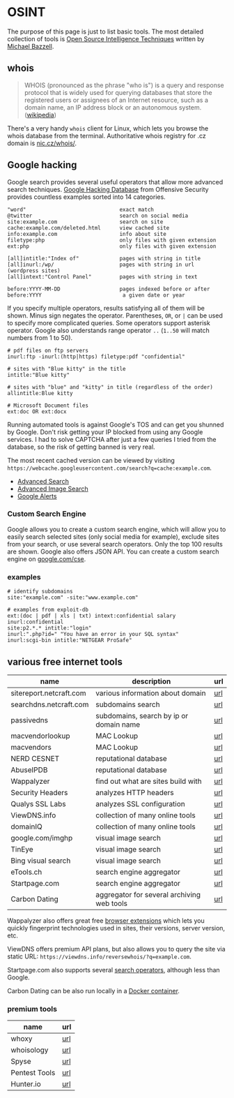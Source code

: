 # OSINT

The purpose of this page is just to list basic tools. The most detailed collection
of tools is [Open Source Intelligence Techniques](https://inteltechniques.com/book1.html)
written by [Michael Bazzell](https://inteltechniques.com/index.html).

## whois

> WHOIS (pronounced as the phrase "who is") is a query and response
> protocol that is widely used for querying databases that store the
> registered users or assignees of an Internet resource, such as
> a domain name, an IP address block or an autonomous system.
> ([wikipedia](https://en.wikipedia.org/wiki/WHOIS))

There's a very handy `whois` client for Linux, which lets you
browse the whois database from the terminal. Authoritative whois
registry for .cz domain is [nic.cz/whois/](https://www.nic.cz/whois/).

## Google hacking

Google search provides several useful operators that allow more advanced
search techniques. [Google Hacking Database](https://www.exploit-db.com/google-dorks/)
from Offensive Security provides countless examples sorted into 14 categories.

```
"word"                              exact match
@twitter                            search on social media
site:example.com                    search on site
cache:example.com/deleted.html      view cached site
info:example.com                    info about site
filetype:php                        only files with given extension
ext:php                             only files with given extension

[all]intitle:"Index of"             pages with string in title
[all]inurl:/wp/                     pages with string in url (wordpress sites)
[all]intext:"Control Panel"         pages with string in text

before:YYYY-MM-DD                   pages indexed before or after
before:YYYY                          a given date or year
```

If you specify multiple operators, results satisfying all of them will be 
shown. Minus sign negates the operator. Parentheses, `OR`, or `|` can be used
to specify more complicated queries. Some operators support asterisk operator.
Google also understands range operator `..` (`1..50` will match numbers from 1
to 50).

```
# pdf files on ftp servers
inurl:ftp -inurl:(http|https) filetype:pdf "confidential"

# sites with "Blue kitty" in the title
intitle:"Blue kitty"

# sites with "blue" and "kitty" in title (regardless of the order)
allintitle:Blue kitty

# Microsoft Document files
ext:doc OR ext:docx
```

Running automated tools is against Google's TOS and can get you shunned by Google.
Don't risk getting your IP blocked from using any Google services. I had to solve
CAPTCHA after just a few queries I tried from the database, so the risk of getting
banned is very real.

The most recent cached version can be viewed by visiting 
`https://webcache.googleusercontent.com/search?q=cache:example.com`.

- [Advanced Search](https://google.com/advanced_search)
- [Advanced Image Search](https://google.com/advanced_image_search)
- [Google Alerts](https://www.google.com/alerts)

### Custom Search Engine

Google allows you to create a custom search engine, which will allow you to easily search
selected sites (only social media for example), exclude sites from your search, or 
use several search operators. Only the top 100 results are shown. Google also offers JSON API.
You can create a custom search engine on [google.com/cse](https://google.com/cse).

### examples

```
# identify subdomains
site:"example.com" -site:"www.example.com"

# examples from exploit-db
ext:(doc | pdf | xls | txt) intext:confidential salary inurl:confidential
site:p2.*.* intitle:"login"
inurl:".php?id=" "You have an error in your SQL syntax"
inurl:scgi-bin intitle:"NETGEAR ProSafe"
```

## various free internet tools

| name                     | description                        | url       |
| ------------------------ | ---------------------------------- | --------- |
| sitereport.netcraft.com  | various information about domain   | [url][1]  |
| searchdns.netcraft.com   | subdomains search                  | [url][2]  |
| passivedns               | subdomains, search by ip or domain name | [url][3] |
| macvendorlookup          | MAC Lookup                         | [url][4]  |
| macvendors               | MAC Lookup                         | [url][5]  |
| NERD CESNET              | reputational database              | [url][6]  |
| AbuseIPDB                | reputational database              | [url][7]  |
| Wappalyzer			   | find out what are sites build with | [url][8]  |
| Security Headers 		   | analyzes HTTP headers			    | [url][9]  |
| Qualys SSL Labs		   | analyzes SSL configuration		    | [url][10] |
| ViewDNS.info             | collection of many online tools    | [url][11] |
| domainIQ                 | collection of many online tools    | [url][21] |
| google.com/imghp         | visual image search                | [url][14] | 
| TinEye                   | visual image search                | [url][15] | 
| Bing visual search       | visual image search                | [url][16] | 
| eTools.ch                | search engine aggregator           | [url][17] |
| Startpage.com            | search engine aggregator           | [url][18] |
| Carbon Dating            | aggregator for several archiving web tools | [url][19] |

[1]: https://sitereport.netcraft.com
[2]: https://searchdns.netcraft.com/
[3]: https://passivedns.mnemonic.no/
[4]: https://www.macvendorlookup.com/
[5]: https://macvendors.com/
[6]: https://nerd.cesnet.cz/nerd/ips
[7]: https://www.abuseipdb.com
[8]: https://www.wappalyzer.com/lookup/
[9]: https://securityheaders.com
[10]: https://www.ssllabs.com/ssltest/
[11]: https://viewdns.info/
[14]: https://google.com/imghp 
[15]: https://tineye.com/
[16]: https://www.bing.com/visualsearch
[17]: https://etools.ch/
[18]: https://startpage.com/
[19]: http://carbondate.cs.odu.edu/
[21]: https://www.domainiq.com/

Wappalyzer also offers great free [browser extensions](https://www.wappalyzer.com/download/)
which lets you quickly fingerprint technologies used in sites, their versions,
server version, etc.

ViewDNS offers premium API plans, but also allows you to query the site via static URL: 
`https://viewdns.info/reversewhois/?q=example.com`.

Startpage.com also supports several [search operators](https://support.startpage.com/index.php?/en/Knowledgebase/Article/View/989/34/advanced-search-which-search-operators-are-supported-by-startpage), although less than Google.

Carbon Dating can be also run locally in a [Docker container](https://hub.docker.com/r/oduwsdl/carbondate/dockerfile/).

### premium tools

| name                  | url       |
| --------------------- | --------- |
| whoxy                 | [url][12] |
| whoisology            | [url][13] |
| Spyse                 | [url][20] |
| Pentest Tools         | [url][22] |
| Hunter.io             | [url][23] |

[12]: https://www.whoxy.com
[13]: https://whoisology.com
[20]: https://spyse.com/tools
[22]: https://pentest-tools.com
[23]: https://hunter.io

